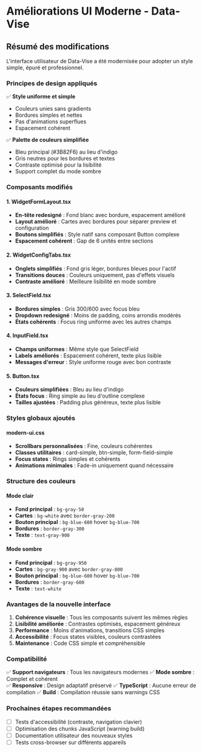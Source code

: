 # Améliorations UI Moderne - Data-Vise

## Résumé des modifications

L'interface utilisateur de Data-Vise a été modernisée pour adopter un style simple, épuré et professionnel. 

### Principes de design appliqués

✅ **Style uniforme et simple**
- Couleurs unies sans gradients 
- Bordures simples et nettes
- Pas d'animations superflues
- Espacement cohérent

✅ **Palette de couleurs simplifiée**
- Bleu principal (#3B82F6) au lieu d'indigo
- Gris neutres pour les bordures et textes
- Contraste optimisé pour la lisibilité
- Support complet du mode sombre

### Composants modifiés

#### 1. WidgetFormLayout.tsx
- **En-tête redesigné** : Fond blanc avec bordure, espacement amélioré
- **Layout amélioré** : Cartes avec bordures pour séparer preview et configuration
- **Boutons simplifiés** : Style natif sans composant Button complexe
- **Espacement cohérent** : Gap de 6 unités entre sections

#### 2. WidgetConfigTabs.tsx  
- **Onglets simplifiés** : Fond gris léger, bordures bleues pour l'actif
- **Transitions douces** : Couleurs uniquement, pas d'effets visuels
- **Contraste amélioré** : Meilleure lisibilité en mode sombre

#### 3. SelectField.tsx
- **Bordures simples** : Gris 300/600 avec focus bleu
- **Dropdown redesigné** : Moins de padding, coins arrondis modérés
- **États cohérents** : Focus ring uniforme avec les autres champs

#### 4. InputField.tsx  
- **Champs uniformes** : Même style que SelectField
- **Labels améliorés** : Espacement cohérent, texte plus lisible
- **Messages d'erreur** : Style uniforme rouge avec bon contraste

#### 5. Button.tsx
- **Couleurs simplifiées** : Bleu au lieu d'indigo
- **États focus** : Ring simple au lieu d'outline complexe  
- **Tailles ajustées** : Padding plus généreux, texte plus lisible

### Styles globaux ajoutés

#### modern-ui.css
- **Scrollbars personnalisées** : Fine, couleurs cohérentes
- **Classes utilitaires** : card-simple, btn-simple, form-field-simple
- **Focus states** : Rings simples et cohérents
- **Animations minimales** : Fade-in uniquement quand nécessaire

### Structure des couleurs

#### Mode clair
- **Fond principal** : `bg-gray-50` 
- **Cartes** : `bg-white` avec `border-gray-200`
- **Bouton principal** : `bg-blue-600` hover `bg-blue-700`
- **Bordures** : `border-gray-300`
- **Texte** : `text-gray-900`

#### Mode sombre  
- **Fond principal** : `bg-gray-950`
- **Cartes** : `bg-gray-900` avec `border-gray-800` 
- **Bouton principal** : `bg-blue-600` hover `bg-blue-700`
- **Bordures** : `border-gray-600`
- **Texte** : `text-white`

### Avantages de la nouvelle interface

1. **Cohérence visuelle** : Tous les composants suivent les mêmes règles
2. **Lisibilité améliorée** : Contrastes optimisés, espacement généreux
3. **Performance** : Moins d'animations, transitions CSS simples
4. **Accessibilité** : Focus states visibles, couleurs contrastées
5. **Maintenance** : Code CSS simple et compréhensible

### Compatibilité

✅ **Support navigateurs** : Tous les navigateurs modernes
✅ **Mode sombre** : Complet et cohérent  
✅ **Responsive** : Design adaptatif préservé
✅ **TypeScript** : Aucune erreur de compilation
✅ **Build** : Compilation réussie sans warnings CSS

### Prochaines étapes recommandées

- [ ] Tests d'accessibilité (contraste, navigation clavier)
- [ ] Optimisation des chunks JavaScript (warning build)
- [ ] Documentation utilisateur des nouveaux styles
- [ ] Tests cross-browser sur différents appareils
